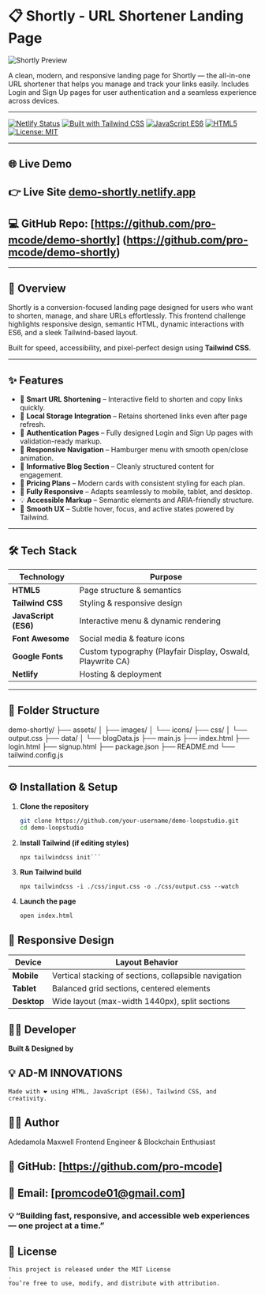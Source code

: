 # 📋 Shortly - URL Shortener Landing Page

![Shortly Preview](./assets/images/preview.png)

A clean, modern, and responsive landing page for Shortly — the all-in-one URL shortener that helps you manage and track your links easily.
Includes Login and Sign Up pages for user authentication and a seamless experience across devices.

---

[![Netlify Status](https://api.netlify.com/api/v1/badges/your-badge-id/deploy-status)](https://demo-shortly.netlify.app)
[![Built with Tailwind CSS](https://img.shields.io/badge/Built%20with-TailwindCSS-38B2AC?logo=tailwindcss&logoColor=white)](https://tailwindcss.com/)
[![JavaScript ES6](https://img.shields.io/badge/JavaScript-ES6-F7DF1E?logo=javascript&logoColor=black)](https://developer.mozilla.org/en-US/docs/Web/JavaScript)
[![HTML5](https://img.shields.io/badge/HTML5-E34F26?logo=html5&logoColor=white)](https://developer.mozilla.org/en-US/docs/Web/HTML)
[![License: MIT](https://img.shields.io/badge/License-MIT-blue.svg)](LICENSE)

---

## 🌐 Live Demo

## 👉 Live Site **[demo-shortly.netlify.app](https://demo-shortly.netlify.app)**

## 💻 GitHub Repo: [https://github.com/pro-mcode/demo-shortly] (https://github.com/pro-mcode/demo-shortly)

---

## 🧠 Overview

Shortly is a conversion-focused landing page designed for users who want to shorten, manage, and share URLs effortlessly.
This frontend challenge highlights responsive design, semantic HTML, dynamic interactions with ES6, and a sleek Tailwind-based layout.

Built for speed, accessibility, and pixel-perfect design using **Tailwind CSS**.

---

## ✨ Features

- 🔗 **Smart URL Shortening** – Interactive field to shorten and copy links quickly.
- 🧠 **Local Storage Integration** – Retains shortened links even after page refresh.
- 🔐 **Authentication Pages** – Fully designed Login and Sign Up pages with validation-ready markup.
- 💾 **Responsive Navigation** – Hamburger menu with smooth open/close animation.
- 📰 **Informative Blog Section** – Cleanly structured content for engagement.
- 💸 **Pricing Plans** – Modern cards with consistent styling for each plan.
- 📱 **Fully Responsive** – Adapts seamlessly to mobile, tablet, and desktop.
- 💡 **Accessible Markup** – Semantic elements and ARIA-friendly structure.
- 🎨 **Smooth UX** – Subtle hover, focus, and active states powered by Tailwind.

---

## 🛠️ Tech Stack

| Technology           | Purpose                                                    |
| -------------------- | ---------------------------------------------------------- |
| **HTML5**            | Page structure & semantics                                 |
| **Tailwind CSS**     | Styling & responsive design                                |
| **JavaScript (ES6)** | Interactive menu & dynamic rendering                       |
| **Font Awesome**     | Social media & feature icons                               |
| **Google Fonts**     | Custom typography (Playfair Display, Oswald, Playwrite CA) |
| **Netlify**          | Hosting & deployment                                       |

---

## 📁 Folder Structure

demo-shortly/
├── assets/
│ ├── images/
│ └── icons/
├── css/
│ └── output.css
├── data/
│ └── blogData.js
├── main.js
├── index.html
├── login.html
├── signup.html
├── package.json
├── README.md
└── tailwind.config.js

---

## ⚙️ Installation & Setup

1. **Clone the repository**
   ```bash
   git clone https://github.com/your-username/demo-loopstudio.git
   cd demo-loopstudio
   ```
2. **Install Tailwind (if editing styles)**

   ````npm install -D tailwindcss
   npx tailwindcss init```

   ````

3. **Run Tailwind build**

   `npx tailwindcss -i ./css/input.css -o ./css/output.css --watch`

4. **Launch the page**

   `open index.html`

## 📱 Responsive Design

| Device      | Layout Behavior                                       |
| ----------- | ----------------------------------------------------- |
| **Mobile**  | Vertical stacking of sections, collapsible navigation |
| **Tablet**  | Balanced grid sections, centered elements             |
| **Desktop** | Wide layout (max-width 1440px), split sections        |

## 👨‍💻 Developer

**Built & Designed by**

## 💡 AD-M INNOVATIONS

    Made with ❤️ using HTML, JavaScript (ES6), Tailwind CSS, and creativity.

## 🧑‍💻 Author

Adedamola Maxwell
Frontend Engineer & Blockchain Enthusiast

## 💼 GitHub: [https://github.com/pro-mcode]

## 📧 Email: [promcode01@gmail.com]

### 💡 “Building fast, responsive, and accessible web experiences — one project at a time.”

## 📜 License

    This project is released under the MIT License
    .
    You’re free to use, modify, and distribute with attribution.
